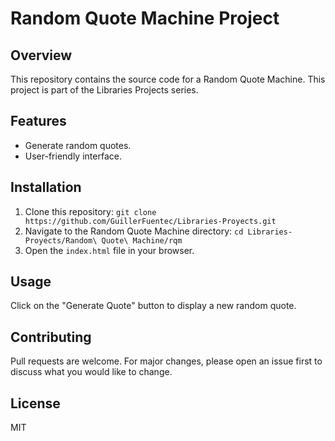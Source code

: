 # Random Quote Machine Project

## Overview
This repository contains the source code for a Random Quote Machine. This project is part of the Libraries Projects series.

## Features
- Generate random quotes.
- User-friendly interface.

## Installation
1. Clone this repository: `git clone https://github.com/GuillerFuentec/Libraries-Proyects.git`
2. Navigate to the Random Quote Machine directory: `cd Libraries-Proyects/Random\ Quote\ Machine/rqm`
3. Open the `index.html` file in your browser.

## Usage
Click on the "Generate Quote" button to display a new random quote.

## Contributing
Pull requests are welcome. For major changes, please open an issue first to discuss what you would like to change.

## License
MIT
